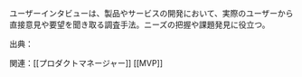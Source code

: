 ユーザーインタビューは、製品やサービスの開発において、実際のユーザーから直接意見や要望を聞き取る調査手法。ニーズの把握や課題発見に役立つ。

出典：

関連：[[プロダクトマネージャー]] [[MVP]] 